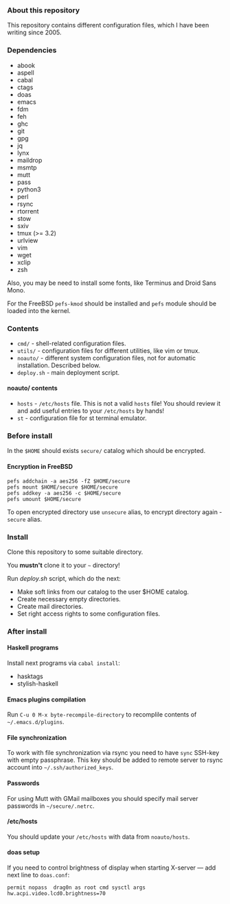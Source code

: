 ### About this repository

This repository contains different configuration files, which I have been writing since 2005.

### Dependencies

* abook
* aspell
* cabal
* ctags
* doas
* emacs
* fdm
* feh
* ghc
* git
* gpg
* jq
* lynx
* maildrop
* msmtp
* mutt
* pass
* python3
* perl
* rsync
* rtorrent
* stow
* sxiv
* tmux (>= 3.2)
* urlview
* vim
* wget
* xclip
* zsh

Also, you may be need to install some fonts, like Terminus and Droid Sans Mono.

For the FreeBSD `pefs-kmod` should be installed and `pefs` module should be loaded into the kernel.

### Contents

* `cmd/` - shell-related configuration files.
* `utils/` - configuration files for different utilities, like vim or tmux.
* `noauto/` - different system configuration files, not for automatic installation. Described below.
* `deploy.sh` - main deployment script.

#### noauto/ contents

* `hosts` - `/etc/hosts` file. This is not a valid `hosts` file! You should review it and add useful entries to your `/etc/hosts` by hands!
* `st` - configuration file for st terminal emulator.

### Before install

In the `$HOME` should exists `secure/` catalog which should be encrypted.

#### Encryption in FreeBSD

```
pefs addchain -a aes256 -fZ $HOME/secure
pefs mount $HOME/secure $HOME/secure
pefs addkey -a aes256 -c $HOME/secure
pefs umount $HOME/secure
```

To open encrypted directory use `unsecure` alias, to encrypt directory again - `secure` alias.

### Install

Clone this repository to some suitable directory.

You **mustn't** clone it to your `~` directory!

Run *deploy.sh* script, which do the next:
* Make soft links from our catalog to the user $HOME catalog.
* Create necessary empty directories.
* Create mail directories.
* Set right access rights to some configuration files.

### After install

#### Haskell programs

Install next programs via `cabal install`:
* hasktags
* stylish-haskell

#### Emacs plugins compilation

Run `C-u 0 M-x byte-recompile-directory` to recomplile contents of `~/.emacs.d/plugins`.

#### File synchronization

To work with file synchronization via rsync you need to have `sync` SSH-key with empty passphrase. This key should be added to remote server to rsync account into
`~/.ssh/authorized_keys`.

#### Passwords

For using Mutt with GMail mailboxes you should specify mail server passwords in `~/secure/.netrc`.

#### /etc/hosts

You should update your `/etc/hosts` with data from `noauto/hosts`.

#### doas setup

If you need to control brightness of display when starting X-server — add next line to `doas.conf`:

```
permit nopass  drag0n as root cmd sysctl args hw.acpi.video.lcd0.brightness=70
```

